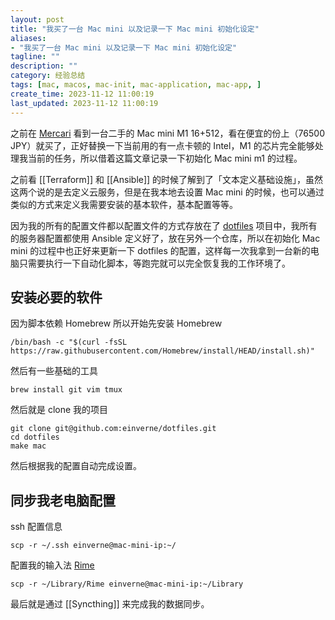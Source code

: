```yaml
---
layout: post
title: "我买了一台 Mac mini 以及记录一下 Mac mini 初始化设定"
aliases:
- "我买了一台 Mac mini 以及记录一下 Mac mini 初始化设定"
tagline: ""
description: ""
category: 经验总结
tags: [mac, macos, mac-init, mac-application, mac-app, ]
create_time: 2023-11-12 11:00:19
last_updated: 2023-11-12 11:00:19
---
```


之前在 [Mercari](https://gtk.pw/mercari) 看到一台二手的 Mac mini M1  16+512，看在便宜的份上（76500 JPY）就买了，正好替换一下当前用的有一点卡顿的 Intel，M1 的芯片完全能够处理我当前的任务，所以借着这篇文章记录一下初始化 Mac mini m1 的过程。

之前看 [[Terraform]] 和 [[Ansible]] 的时候了解到了「文本定义基础设施」，虽然这两个说的是去定义云服务，但是在我本地去设置 Mac mini 的时候，也可以通过类似的方式来定义我需要安装的基本软件，基本配置等等。

因为我的所有的配置文件都以配置文件的方式存放在了 [dotfiles](https://github.com/einverne/dotfiles) 项目中，我所有的服务器配置都使用 Ansible 定义好了，放在另外一个仓库，所以在初始化 Mac mini 的过程中也正好来更新一下 dotfiles 的配置，这样每一次我拿到一台新的电脑只需要执行一下自动化脚本，等跑完就可以完全恢复我的工作环境了。

##  安装必要的软件
因为脚本依赖 Homebrew 所以开始先安装 Homebrew

```
/bin/bash -c "$(curl -fsSL https://raw.githubusercontent.com/Homebrew/install/HEAD/install.sh)"
```

然后有一些基础的工具

```
brew install git vim tmux
```

然后就是 clone 我的项目

```
git clone git@github.com:einverne/dotfiles.git
cd dotfiles
make mac
```

然后根据我的配置自动完成设置。

## 同步我老电脑配置

ssh 配置信息

```
scp -r ~/.ssh einverne@mac-mini-ip:~/
```

配置我的输入法 [Rime](https://rime.im/)

```
scp -r ~/Library/Rime einverne@mac-mini-ip:~/Library
```

最后就是通过 [[Syncthing]] 来完成我的数据同步。

